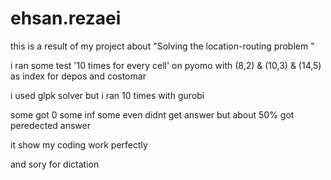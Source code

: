 # ehsan.rezaei
this is a result of my project about  "Solving the location-routing problem "  

i ran some test '10 times for every cell'  on pyomo with (8,2) & (10,3) & (14,5) as index for depos and costomar 

i used glpk solver but i ran 10 times with gurobi

some got 0 some inf some even didnt get answer but about 50% got peredected answer

it show my coding work perfectly

and sory for dictation 


